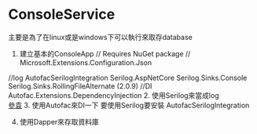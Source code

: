 # ConsoleService
主要是為了在linux或是windows下可以執行來取存database
1. 建立基本的ConsoleApp
// Requires NuGet package
// Microsoft.Extensions.Configuration.Json

//log
    AutofacSerilogIntegration
	Serilog.AspNetCore
	Serilog.Sinks.Console
	Serilog.Sinks.RollingFileAlternate (2.0.9)
//DI
   Autofac.Extensions.DependencyInjection
2. 使用Serilog來當成log   
   [參袁](https://github.com/nblumhardt/autofac-serilog-integration)
3. 使用Autofac來DI一下
   要使用Serilog要安裝 AutofacSerilogIntegration
   

4. 使用Dapper來存取資料庫